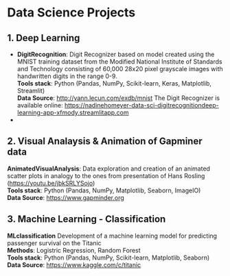 # Data Science Projects

## 1. Deep Learning
- <b>DigitRecognition</b>: Digit Recognizer based on model created using the MNIST training dataset from the Modified National Institute of Standards and Technology consisting of 60,000 28x20 pixel grayscale images with handwritten digits in the range 0-9.<br>
<b>Tools stack</b>: Python (Pandas, NumPy, Scikit-learn, Keras, Matplotlib, Streamlit)<br>
<b> Data Source</b>: http://yann.lecun.com/exdb/mnist
The Digit Recognizer is available online: https://nadinehomeyer-data-sci-digitrecognitiondeep-learning-app-xfmody.streamlitapp.com
- 
## 2. Visual Analaysis & Animation of Gapminer data
<b>AnimatedVisualAnalysis</b>: Data exploration and creation of an animated scatter plots in analogy to the ones from presentation of Hans Rosling (https://youtu.be/jbkSRLYSojo)<br>
<b>Tools stack</b>: Python (Pandas, NumPy, Matplotlib, Seaborn, ImageIO)<br>
<b>Data Source</b>: https://www.gapminder.org

## 3. Machine Learning - Classification
<b>MLclassification</b> Development of a machine learning model for predicting passenger survival on the Titanic<br>
<b>Methods</b>: Logistric Regression, Random Forest<br>
<b>Tools stack</b>: Python (Pandas, NumPy, Scikit-learn, Matplotlib, Seaborn)<br>
<b> Data Source</b>: https://www.kaggle.com/c/titanic
